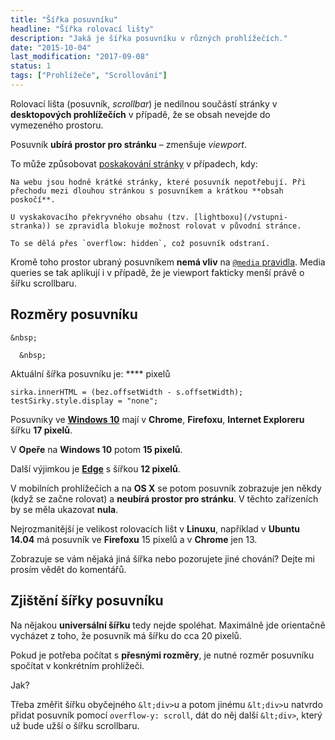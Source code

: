 ```yaml
---
title: "Šířka posuvníku"
headline: "Šířka rolovací lišty"
description: "Jaká je šířka posuvníku v různých prohlížečích."
date: "2015-10-04"
last_modification: "2017-09-08"
status: 1
tags: ["Prohlížeče", "Scrollování"]
---
```


Rolovací lišta (posuvník, *scrollbar*) je nedílnou součástí stránky v **desktopových prohlížečích** v případě, že se obsah nevejde do vymezeného prostoru.

Posuvník **ubírá prostor pro stránku** – zmenšuje *viewport*.

To může způsobovat [poskakování stránky](/poskakovani-posuvnik) v případech, kdy:

    Na webu jsou hodně krátké stránky, které posuvník nepotřebují. Při přechodu mezi dlouhou stránkou s posuvníkem a krátkou **obsah poskočí**.

    U vyskakovacího překryvného obsahu (tzv. [lightboxu](/vstupni-stranka)) se zpravidla blokuje možnost rolovat v původní stránce.

    To se dělá přes `overflow: hidden`, což posuvník odstraní.

Kromě toho prostor ubraný posuvníkem **nemá vliv** na [`@media` pravidla](/media). Media queries se tak aplikují i v případě, že je viewport fakticky menší právě o šířku scrollbaru.

## Rozměry posuvníku

    &nbsp;
    
      &nbsp;

  Aktuální šířka posuvníku je: **** pixelů

    sirka.innerHTML = (bez.offsetWidth - s.offsetWidth);
    testSirky.style.display = "none";

Posuvníky ve [**Windows 10**](/windows-10) mají v **Chrome**, **Firefoxu**, **Internet Exploreru** šířku **17 pixelů**.

V **Opeře** na **Windows 10** potom **15 pixelů**.

Další výjimkou je [**Edge**](/microsoft-edge) s šířkou **12 pixelů**.

V mobilních prohlížečích a na **OS X** se potom posuvník zobrazuje jen někdy (když se začne rolovat) a **neubírá prostor pro stránku**. V těchto zařízeních by se měla ukazovat **nula**.

Nejrozmanitější je velikost rolovacích lišt v **Linuxu**, například v **Ubuntu 14.04** má posuvník ve **Firefoxu** 15 pixelů a v **Chrome** jen 13.

  Zobrazuje se vám nějaká jiná šířka nebo pozorujete jiné chování? Dejte mi prosím vědět do komentářů.

## Zjištění šířky posuvníku

Na nějakou **universální šířku** tedy nejde spoléhat. Maximálně jde orientačně vycházet z toho, že posuvník má šířku do cca 20 pixelů.

Pokud je potřeba počítat s **přesnými rozměry**, je nutné rozměr posuvníku spočítat v konkrétním prohlížeči.

Jak?

Třeba změřit šířku obyčejného `&lt;div>`u a potom jinému `&lt;div>`u natvrdo přidat posuvník pomocí `overflow-y: scroll`, dát do něj další `&lt;div>`, který už bude užší o šířku scrollbaru.